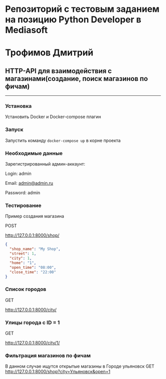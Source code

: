 # Репозиторий с тестовым заданием на позицию Python Developer в Mediasoft

# Трофимов Дмитрий

## HTTP-API для взаимодействия с магазинами(создание, поиск магазинов по фичам)

***

### Установка

Установить Docker и Docker-compose плагин

### Запуск

Запустить команду `docker-compose up` в корне проекта

### Необходимые данные

Зарегистрированный админ-аккаунт:

Login: admin

Email: admin@admin.ru

Password: admin

### Тестирование

Пример создания магазина

POST

http://127.0.0.1:8000/shop/

```json
{
  "shop_name": "My Shop",
  "street": 1,
  "city": 1,
  "home": "1",
  "open_time": "08:00",
  "close_time": "22:00"
}
```

### Список городов

GET

http://127.0.0.1:8000/city/

### Улицы города с ID = 1

GET

http://127.0.0.1:8000/city/1/

### Фильтрация магазинов по фичам

В данном случае ищутся открытые магазины в Городе ульяновск
GET http://127.0.0.1:8000/shop?city=Ульяновск&open=1
